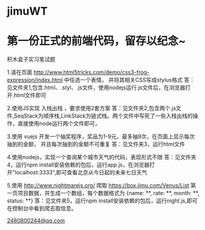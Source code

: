 # jimuWT
# 第一份正式的前端代码，留存以纪念~
积木盒子实习笔试题

1.请在页面 http://www.html5tricks.com/demo/css3-frog-expression/index.html 中任选一个表情，
并将其相关CSS写成stylus格式
答：见文件夹1,包含.html、.styl、.js文件，使用nodejs运行.js文件后，在浏览器打开.html文件即可

2.使用JS实现 入栈出栈 ，要求使用2套方案
答：见文件夹2,包含两个.js文件,SeqStack为顺序栈,LinkStack为链式栈。两个文件中写死了一些入栈出栈的操作，直接使用node运行两个文件即可，

3.使用 vuejs 开发一个抽奖程序，奖品为1-9元，最多抽9次，在页面上显示每次抽到的金额，
并且每次抽到的金额不可重复 
答：见文件夹3，运行html文件

4.使用nodejs，实现一个查询某个城市天气的代码，表现形式不限
答：见文件夹4，运行npm install安装依赖的包后，运行app.js，在浏览器打开"localhost:3333",即可查看北京从今日起的未来七日天气

5.使用 http://www.nightmarejs.org/ 爬取 https://box.jimu.com/Venus/List 第一页项目数据，并生成一个数组，每个数据格式为 {name: **, rate: **, month: **, status: **}
答：见文件夹5，运行npm  install安装依赖的包后，运行night.js,即可在控制台中看到爬去取信息。

2480800244@qq.com
